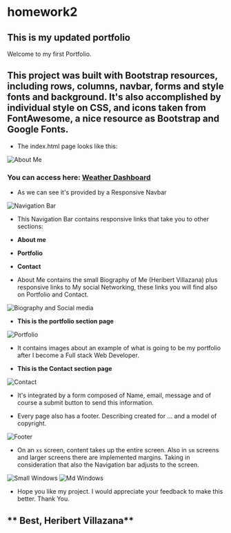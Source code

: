 # homework2
## **This is my updated portfolio**
Welcome to my first Portfolio.
## This project was built with Bootstrap resources, including rows, columns, navbar, forms and style fonts and background. It's also accomplished by individual style on CSS, and icons taken from FontAwesome, a nice resource as Bootstrap and Google Fonts.

* The index.html page looks like this:

![About Me](/assetsREADME/1589578361481.png)

### You can access here: [Weather Dashboard](https://herivillaz.github.io/Portfolio_updated/)

* As we can see it's provided by a Responsive Navbar 

![Navigation Bar](/assetsREADME/1589578680883.png)

* This Navigation Bar contains responsive links that take you to other sections:
* **About me**
* **Portfolio**
* **Contact**

* About Me contains the small Biography of Me (Heribert Villazana) plus responsive links to My social Networking, these links you will find also on Portfolio and Contact.

![Biography and Social media](/assetsREADME/1589580893860.png)

* **This is the portfolio section page**

![Portfolio](/assetsREADME/1589581023750.png)

* It contains images about an example of what is going to be my portfolio after I become a Full stack Web Developer.

* **This is the Contact section page**

![Contact](/assetsREADME/1589582566165.png)

* It's integrated by a form composed of Name, email, message and of course a submit button to send this information. 

* Every page also has a footer. Describing created for ... and a model of copyright.

![Footer](/assetsREADME/1589583396654.png)

* On an `xs` screen, content takes up the entire screen. Also in `sm` screens and larger screens there are implemented margins. Taking in consideration that also the Navigation bar adjusts to the screen.

![Small Windows](/assetsREADME/1589654684155.png)
![Md Windows](/assetsREADME/1589655038421.png)

* Hope you like my project. I would appreciate your feedback to make this better. Thank You.

## ** Best, Heribert Villazana**